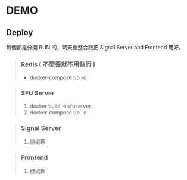 # DEMO

## Deploy

每個都是分開 RUN 的，明天會整合跟把 Signal Server and Frontend 用好。

> ### Redis ( 不需要就不用執行 )
>
> - docker-compose up -d

> ### SFU Server
>
> 1. docker build -t sfuserver .
> 2. docker-compose up -d

> ### Signal Server
>
> 1. 待處理

> ### Frontend
>
> 1. 待處理
